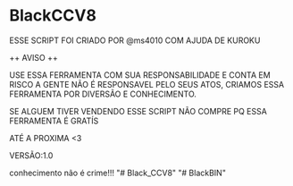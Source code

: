 # BlackCCV8

ESSE SCRIPT FOI CRIADO POR @ms4010 COM AJUDA DE KUROKU 

++ AVISO ++

USE ESSA FERRAMENTA COM SUA RESPONSABILIDADE E CONTA EM RISCO
A GENTE NÃO É RESPONSAVEL PELO SEUS ATOS, CRIAMOS ESSA FERRAMENTA POR 
DIVERSÃO E CONHECIMENTO.

SE ALGUEM TIVER VENDENDO ESSE SCRIPT NÃO COMPRE PQ ESSA FERRAMENTA É GRATÍS

ATÉ A PROXIMA <3

VERSÃO:1.0

conhecimento não é crime!!!
"# Black_CCV8" 
"# BlackBIN" 
